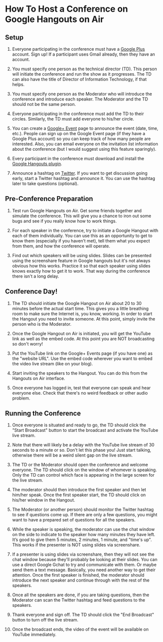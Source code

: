 How To Host a Conference on Google Hangouts on Air
==============

## Setup

1. Everyone participating in the conference must have a [Google
Plus](https://plus.google.com) account. Sign up! If a participant uses
Gmail already, then they have an account.

2. You must specify one person as the technical director (TD). This
person will initiate the conference and run the show as it
progresses. The TD can also have the title of Director of Information
Technology, if that helps.

3. You must specify one person as the Moderator who will introduce the
conference and introduce each speaker. The Moderator and the TD should
not be the same person.

4. Everyone participating in the conference must add the TD to their
circles. Similarly, the TD must add everyone to his/her circle.

5. You can create a [Google+
Event](http://www.google.com/+/learnmore/events/) page to announce the
event (date, time, etc.). People can sign up on the Google Event page
(if they have a Google Plus account) so you can keep track of how many
people are interested. Also, you can email everyone on the invitation
list information about the conference (but I would suggest using this
feature sparingly).

6. Every participant in the conference must download and install the
[Google Hangouts
plugin](https://www.google.com/tools/dlpage/hangoutplugin).

7. Announce a hashtag on [Twitter](http://twitter.com). If you want to
get discussion going early, start a Twitter hashtag and announce
it. You can use the hashtag later to take questions (optional).


## Pre-Conference Preparation

1. Test run Google Hangouts on Air. Get some friends together and
simulate the conference. This will give you a chance to iron out some
bugs and see if you really know how to work things.

2. For each speaker in the conference, try to initiate a Google
Hangout with each of them individually. You can use this as an
opportunity to get to know them (especially if you haven’t met), tell
them what you expect from them, and how the conference will operate.

3. Find out which speakers will be using slides. Slides can be
presented using the screenshare feature in Google hangouts but it's
not always obvious how this works. Practice it so that each speaker
using slides knows exactly how to get it to work. That way during the
conference there isn't a long delay.


## Conference Day!

1. The TD should initiate the Google Hangout on Air about 20 to 30
minutes before the actual start time. This gives you a little
breathing room to make sure the Internet is, you know, working. In
order to start the Hangout you need to invite someone. At this point,
simply invite the person who is the Moderator.

2. Once the Google Hangout on Air is initiated, you will get the
YouTube link as well as the embed code. At this point you are NOT
broadcasting so don't worry!

3. Put the YouTube link on the Google+ Events page (if you have one) as
the "website URL". Use the embed code wherever you want to embed the
video live stream (like on your blog).

4. Start inviting the speakers to the Hangout. You can do this from
the Hangouts on Air interface.

5. Once everyone has logged in, test that everyone can speak and hear
everyone else. Check that there's no weird feedback or other audio
problem.


## Running the Conference

1. Once everyone is situated and ready to go, the TD should click the
"Start Broadcast" button to start the broadcast and activate the
YouTube live stream.

1. Note that there will likely be a delay with the YouTube live stream
of 30 seconds to a minute or so. Don't let this phase you! Just start
talking, otherwise there will be a weird silent gap on the live
stream.

1. The TD or the Moderator should open the conference and welcome
everyone. The TD should click on the window of whomever is
speaking. Only the TD can control which face is appearing in the large
screen for the live stream.

2. The moderator should then introduce the first speaker and then let
him/her speak. Once the first speaker start, the TD should click on
his/her window in the Hangout.

3. The Moderator (or another person) should monitor the Twitter
hashtag to see if questions come up. If there are only a few
questions, you might want to have a prepared set of questions for all
the speakers.

4. While the speaker is speaking, the moderator can use the chat
window on the side to indicate to the speaker how many minutes they
have left. It’s good to give them 5 minutes, 2 minutes, 1 minute, and
"time's up". This works if the presenter is NOT using slides via
screenshare.

5. If a presenter is using slides via screenshare, then they will not
see the chat window because they'll probably be looking at their
slides. You can use a direct Google Gchat to try and communicate with
them.  Or maybe send them a text message. Basically, you need another
way to get their attention. Once the first speaker is finished, the
moderator should introduce the next speaker and continue through with
the rest of the speakers.

6. Once all the speakers are done, if you are taking questions, then
the Moderator can scan the Twitter hashtag and feed questions to the
speakers.

7. Thank everyone and sign off. The TD should click the "End
Broadcast" button to turn off the live stream.

8. Once the broadcast ends, the video of the event will be available
on YouTube immediately.
